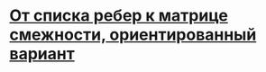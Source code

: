 # [От списка ребер к матрице смежности, ориентированный вариант](http://informatics.mccme.ru/mod/statements/view3.php?chapterid=467)
